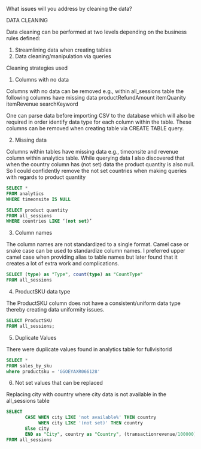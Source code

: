 What issues will you address by cleaning the data?

DATA CLEANING

Data cleaning can be performed at two levels depending on the business rules defined: 
1.	Streamlining data when creating tables 
2.	Data cleaning/manipulation via queries

Cleaning strategies used

1. Columns with no data

Columns with no data can be removed
e.g., within all_sessions table the following columns have missing data
productRefundAmount
itemQuanity
itemRevenue
searchKeyword

One can parse data before importing CSV to the database which will also be required in order identify data type for each column within the table. These columns can be removed when creating table via CREATE TABLE query.

2. Missing data

Columns within tables have missing data e.g., timeonsite and revenue column within analytics table.
While querying data I also discovered that when the country column has (not set) data the product quantity is also null.
So I could confidently remove the not set countries when making queries with regards to product quantity


```sql
SELECT * 
FROM analytics 
WHERE timeonsite IS NULL
```



```sql
SELECT product quantity
FROM all_sessions
WHERE countries LIKE ‘(not set)’
```

3. Column names

The column names are not standardized to a single format. Camel case or snake case can be used to standardize column names. I preferred upper camel case when providing alias to table names but later found that it creates a lot of extra work and complications. 

```sql
SELECT (type) as "Type", count(type) as "CountType"
FROM all_sessions
```

4. ProductSKU data type

The ProductSKU column does not have a consistent/uniform data type thereby creating data uniformity issues. 

```sql
SELECT ProductSKU 
FROM all_sessions;
```

5. Duplicate Values

There were duplicate values found in analytics table for fullvisitorid

```sql
SELECT * 
FROM sales_by_sku
where productsku = 'GGOEYAXR066128'
```

6. Not set values that can be replaced

Replacing city with country where city data is not available in the all_sessions table

```sql
SELECT
       CASE WHEN city LIKE 'not available%' THEN country
            WHEN city LIKE '(not set)' THEN country
       Else city 
       END as "City", country as "Country", (transactionrevenue/100000) as "TransactionRevenue" 
FROM all_sessions
```





